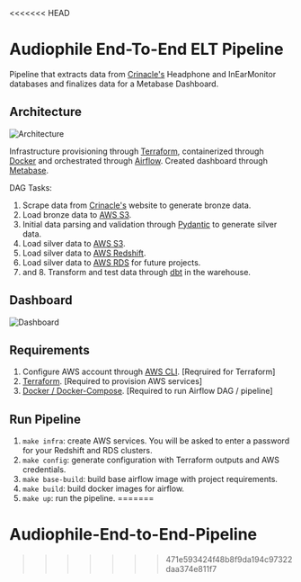 <<<<<<< HEAD
# Audiophile End-To-End ELT Pipeline

Pipeline that extracts data from [Crinacle's](https://crinacle.com/) Headphone and InEarMonitor databases and finalizes data for a Metabase Dashboard.

## Architecture

![Architecture](https://github.com/ris-tlp/audiophile-e2e-pipeline/blob/main/images/architecture.jpeg)

Infrastructure provisioning through [Terraform](https://www.terraform.io/), containerized through [Docker](https://www.docker.com/) and orchestrated through [Airflow](https://airflow.apache.org/). Created dashboard through [Metabase](https://www.metabase.com/).

DAG Tasks:

1. Scrape data from [Crinacle's](https://crinacle.com/) website to generate bronze data.
2. Load bronze data to [AWS S3](https://aws.amazon.com/s3/).
3. Initial data parsing and validation through [Pydantic](https://github.com/pydantic/pydantic) to generate silver data.
4. Load silver data to [AWS S3](https://aws.amazon.com/s3/).
5. Load silver data to [AWS Redshift](https://aws.amazon.com/redshift/).
6. Load silver data to [AWS RDS](https://aws.amazon.com/rds/) for future projects.
7. and 8. Transform and test data through [dbt](https://docs.getdbt.com/) in the warehouse.

## Dashboard

![Dashboard](https://github.com/ris-tlp/audiophile-e2e-pipeline/blob/main/images/metabase_dashboard.jpeg)

## Requirements

1. Configure AWS account through [AWS CLI](https://aws.amazon.com/cli/). [Reqruired for Terraform]
2. [Terraform](https://www.terraform.io/). [Required to provision AWS services]
3. [Docker / Docker-Compose](https://www.docker.com/). [Required to run Airflow DAG / pipeline]

## Run Pipeline

1. `make infra`: create AWS services. You will be asked to enter a password for your Redshift and RDS clusters.
2. `make config`: generate configuration with Terraform outputs and AWS credentials.
3. `make base-build`: build base airflow image with project requirements.
4. `make build`: build docker images for airflow.
5. `make up`: run the pipeline.
=======
# Audiophile-End-to-End-Pipeline
>>>>>>> 471e593424f48b8f9da194c97322daa374e811f7
